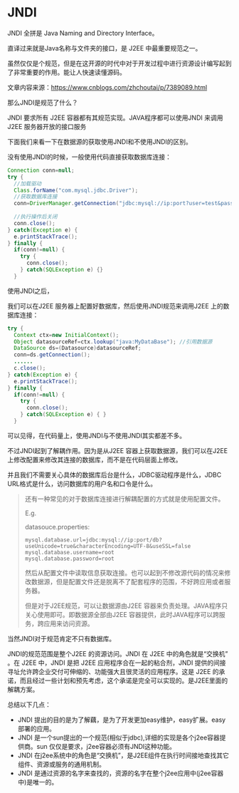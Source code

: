 # JNDI

JNDI 全拼是 Java Naming and Directory Interface。

直译过来就是Java名称与文件夹的接口，是 J2EE 中最重要规范之一。

虽然仅仅是个规范，但是在这开源的时代中对于开发过程中进行资源设计编写起到了非常重要的作用。能让人快速读懂源码。

文章内容来源：https://www.cnblogs.com/zhchoutai/p/7389089.html



那么JNDI是规范了什么？

JNDI 要求所有 J2EE 容器都有其规范实现。JAVA程序都可以使用JNDI 来调用J2EE 服务器开放的接口服务

下面我们来看一下在数据源的获取使用JNDI和不使用JNDI的区别。



没有使用JNDI的时候，一般使用代码直接获取数据库连接：

```Java
Connection conn=null;  
try {  
  //加载驱动
  Class.forName("com.mysql.jdbc.Driver");  
  //获取数据库连接
  conn=DriverManager.getConnection("jdbc:mysql://ip:port?user=test&password=test");
  
  //执行操作后关闭
  conn.close();  
} catch(Exception e) {  
  e.printStackTrace();  
} finally {  
  if(conn!=null) {  
    try {  
      conn.close();  
    } catch(SQLException e) {}  
  }  
```

使用JNDI之后，

我们可以在J2EE 服务器上配置好数据库，然后使用JNDI规范来调用J2EE 上的数据库连接：

```java
try {  
  Context ctx=new InitialContext();  
  Object datasourceRef=ctx.lookup("java:MyDataBase"); //引用数据源  
  DataSource ds=(Datasource)datasourceRef;  
  conn=ds.getConnection();  
  ......  
  c.close();  
} catch(Exception e) {  
  e.printStackTrace();  
} finally {  
  if(conn!=null) {  
    try {  
      conn.close();  
    } catch(SQLException e) { }  
  }  
```



可以见得，在代码量上，使用JNDI与不使用JNDI其实都差不多。

不过JNDI起到了解耦作用。因为是从J2EE 容器上获取数据源，我们可以在J2EE上修改配置来修改其连接的数据库，而不是在代码层面上修改。

并且我们不需要关心具体的数据库后台是什么，JDBC驱动程序是什么，JDBC URL格式是什么，访问数据库的用户名和口令是什么。

>  还有一种常见的对于数据库连接进行解耦配置的方式就是使用配置文件。
>
> E.g.
>
> datasouce.properties:
>
> ```properties
> mysql.database.url=jdbc:mysql://ip:port/db?useUnicode=true&characterEncoding=UTF-8&useSSL=false
> mysql.database.username=root
> mysql.database.password=root
> ```
>
> 然后从配置文件中读取信息获取连接。也可以起到不修改源代码的情况来修改数据源，但是配置文件还是脱离不了配套程序的范围，不好跨应用或者服务器。
>
> 但是对于J2EE规范，可以让数据源由J2EE 容器来负责处理。JAVA程序只关心使用即可。即数据源全部由J2EE 容器提供，此时JAVA程序可以跨服务，跨应用来访问资源。



当然JNDI对于规范肯定不只有数据库。

JNDI的规范范围是整个J2EE 的资源访问。JNDI 在 J2EE 中的角色就是“交换机” 。在 J2EE 中，JNDI 是把 J2EE 应用程序合在一起的粘合剂，JNDI 提供的间接寻址允许跨企业交付可伸缩的、功能强大且很灵活的应用程序。这是 J2EE 的承诺，而且经过一些计划和预先考虑，这个承诺是完全可以实现的。是J2EE里面的解耦方案。



总结以下几点：

+ JNDI 提出的目的是为了解藕，是为了开发更加easy维护，easy扩展。easy部署的应用。 
+ JNDI 是一个sun提出的一个规范(相似于jdbc),详细的实现是各个j2ee容器提供商。sun   仅仅是要求，j2ee容器必须有JNDI这种功能。
+ JNDI 在j2ee系统中的角色是“交换机”，是J2EE组件在执行时间接地查找其它组件、资源或服务的通用机制。 
+ JNDI 是通过资源的名字来查找的，资源的名字在整个j2ee应用中(j2ee容器中)是唯一的。 





